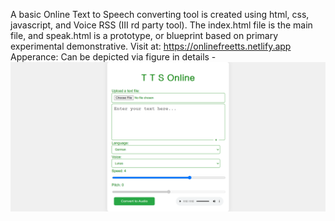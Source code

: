 A basic Online Text to Speech converting tool is created using html, css, javascript, and Voice RSS (III rd party tool). The index.html file is the main file, and speak.html is a prototype, or blueprint based on primary experimental demonstrative.
Visit at: https://onlinefreetts.netlify.app
Apperance: Can be depicted via figure in details -
![image](tts.png)
